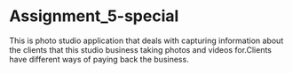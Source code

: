 # Assignment_5-special
This is photo studio application that deals with capturing information about the clients that this studio business taking photos and videos for.Clients have different ways of paying back the business.
